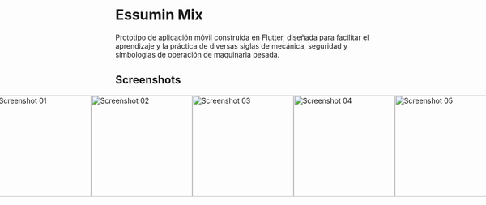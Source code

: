 # Essumin Mix

Prototipo de aplicación móvil construida en Flutter, diseñada para facilitar el aprendizaje y la práctica de diversas siglas de mecánica, seguridad y símbologias de operación de maquinaria pesada.

## Screenshots

<div style="display: flex; justify-content: center;">
  <img src="https://github.com/wesvm/essumin-mix-app/assets/76707027/f20f8e3e-c151-4679-9dca-ff6c2b949c30" alt="Screenshot 01" width="200"/>
  <img src="https://github.com/wesvm/essumin-mix-app/assets/76707027/7be31b84-c70f-4d4d-820d-0dc50f9e61fe" alt="Screenshot 02" width="200"/>
  <img src="https://github.com/wesvm/essumin-mix-app/assets/76707027/70e5ec01-a760-4903-9d4f-adf07eaf38f5" alt="Screenshot 03" width="200"/>
  <img src="https://github.com/wesvm/essumin-mix-app/assets/76707027/2dccc8fe-8b94-46ff-9116-c12c497b4c2a" alt="Screenshot 04" width="200"/>
  <img src="https://github.com/wesvm/essumin-mix-app/assets/76707027/58732491-79e9-4aa7-82fa-824d575793f3" alt="Screenshot 05" width="200"/>
</div>


